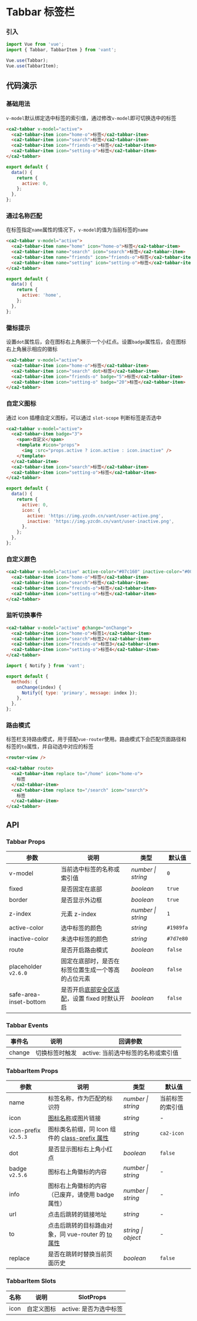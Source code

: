 # Tabbar 标签栏

### 引入

```js
import Vue from 'vue';
import { Tabbar, TabbarItem } from 'vant';

Vue.use(Tabbar);
Vue.use(TabbarItem);
```

## 代码演示

### 基础用法

`v-model`默认绑定选中标签的索引值，通过修改`v-model`即可切换选中的标签

```html
<ca2-tabbar v-model="active">
  <ca2-tabbar-item icon="home-o">标签</ca2-tabbar-item>
  <ca2-tabbar-item icon="search">标签</ca2-tabbar-item>
  <ca2-tabbar-item icon="friends-o">标签</ca2-tabbar-item>
  <ca2-tabbar-item icon="setting-o">标签</ca2-tabbar-item>
</ca2-tabbar>
```

```js
export default {
  data() {
    return {
      active: 0,
    };
  },
};
```

### 通过名称匹配

在标签指定`name`属性的情况下，`v-model`的值为当前标签的`name`

```html
<ca2-tabbar v-model="active">
  <ca2-tabbar-item name="home" icon="home-o">标签</ca2-tabbar-item>
  <ca2-tabbar-item name="search" icon="search">标签</ca2-tabbar-item>
  <ca2-tabbar-item name="friends" icon="friends-o">标签</ca2-tabbar-item>
  <ca2-tabbar-item name="setting" icon="setting-o">标签</ca2-tabbar-item>
</ca2-tabbar>
```

```js
export default {
  data() {
    return {
      active: 'home',
    };
  },
};
```

### 徽标提示

设置`dot`属性后，会在图标右上角展示一个小红点。设置`badge`属性后，会在图标右上角展示相应的徽标

```html
<ca2-tabbar v-model="active">
  <ca2-tabbar-item icon="home-o">标签</ca2-tabbar-item>
  <ca2-tabbar-item icon="search" dot>标签</ca2-tabbar-item>
  <ca2-tabbar-item icon="friends-o" badge="5">标签</ca2-tabbar-item>
  <ca2-tabbar-item icon="setting-o" badge="20">标签</ca2-tabbar-item>
</ca2-tabbar>
```

### 自定义图标

通过 icon 插槽自定义图标，可以通过 `slot-scope` 判断标签是否选中

```html
<ca2-tabbar v-model="active">
  <ca2-tabbar-item badge="3">
    <span>自定义</span>
    <template #icon="props">
      <img :src="props.active ? icon.active : icon.inactive" />
    </template>
  </ca2-tabbar-item>
  <ca2-tabbar-item icon="search">标签</ca2-tabbar-item>
  <ca2-tabbar-item icon="setting-o">标签</ca2-tabbar-item>
</ca2-tabbar>
```

```js
export default {
  data() {
    return {
      active: 0,
      icon: {
        active: 'https://img.yzcdn.cn/vant/user-active.png',
        inactive: 'https://img.yzcdn.cn/vant/user-inactive.png',
      },
    };
  },
};
```

### 自定义颜色

```html
<ca2-tabbar v-model="active" active-color="#07c160" inactive-color="#000">
  <ca2-tabbar-item icon="home-o">标签</ca2-tabbar-item>
  <ca2-tabbar-item icon="search">标签</ca2-tabbar-item>
  <ca2-tabbar-item icon="freinds-o">标签</ca2-tabbar-item>
  <ca2-tabbar-item icon="setting-o">标签</ca2-tabbar-item>
</ca2-tabbar>
```

### 监听切换事件

```html
<ca2-tabbar v-model="active" @change="onChange">
  <ca2-tabbar-item icon="home-o">标签1</ca2-tabbar-item>
  <ca2-tabbar-item icon="search">标签2</ca2-tabbar-item>
  <ca2-tabbar-item icon="freinds-o">标签3</ca2-tabbar-item>
  <ca2-tabbar-item icon="setting-o">标签4</ca2-tabbar-item>
</ca2-tabbar>
```

```js
import { Notify } from 'vant';

export default {
  methods: {
    onChange(index) {
      Notify({ type: 'primary', message: index });
    },
  },
};
```

### 路由模式

标签栏支持路由模式，用于搭配`vue-router`使用。路由模式下会匹配页面路径和标签的`to`属性，并自动选中对应的标签

```html
<router-view />

<ca2-tabbar route>
  <ca2-tabbar-item replace to="/home" icon="home-o">
    标签
  </ca2-tabbar-item>
  <ca2-tabbar-item replace to="/search" icon="search">
    标签
  </ca2-tabbar-item>
</ca2-tabbar>
```

## API

### Tabbar Props

| 参数 | 说明 | 类型 | 默认值 |
| --- | --- | --- | --- |
| v-model | 当前选中标签的名称或索引值 | _number \| string_ | `0` |
| fixed | 是否固定在底部 | _boolean_ | `true` |
| border | 是否显示外边框 | _boolean_ | `true` |
| z-index | 元素 z-index | _number \| string_ | `1` |
| active-color | 选中标签的颜色 | _string_ | `#1989fa` |
| inactive-color | 未选中标签的颜色 | _string_ | `#7d7e80` |
| route | 是否开启路由模式 | _boolean_ | `false` |
| placeholder `v2.6.0` | 固定在底部时，是否在标签位置生成一个等高的占位元素 | _boolean_ | `false` |
| safe-area-inset-bottom | 是否开启[底部安全区适配](#/zh-CN/quickstart#di-bu-an-quan-qu-gua-pei)，设置 fixed 时默认开启 | _boolean_ | `false` |

### Tabbar Events

| 事件名 | 说明           | 回调参数                           |
| ------ | -------------- | ---------------------------------- |
| change | 切换标签时触发 | active: 当前选中标签的名称或索引值 |

### TabbarItem Props

| 参数 | 说明 | 类型 | 默认值 |
| --- | --- | --- | --- |
| name | 标签名称，作为匹配的标识符 | _number \| string_ | 当前标签的索引值 |
| icon | [图标名称](#/zh-CN/icon)或图片链接 | _string_ | - |
| icon-prefix `v2.5.3` | 图标类名前缀，同 Icon 组件的 [class-prefix 属性](#/zh-CN/icon#props) | _string_ | `ca2-icon` |
| dot | 是否显示图标右上角小红点 | _boolean_ | `false` |
| badge `v2.5.6` | 图标右上角徽标的内容 | _number \| string_ | - |
| info | 图标右上角徽标的内容（已废弃，请使用 badge 属性） | _number \| string_ | - |
| url | 点击后跳转的链接地址 | _string_ | - |
| to | 点击后跳转的目标路由对象，同 vue-router 的 [to 属性](https://router.vuejs.org/zh/api/#to) | _string \| object_ | - |
| replace | 是否在跳转时替换当前页面历史 | _boolean_ | `false` |

### TabbarItem Slots

| 名称 | 说明       | SlotProps              |
| ---- | ---------- | ---------------------- |
| icon | 自定义图标 | active: 是否为选中标签 |
